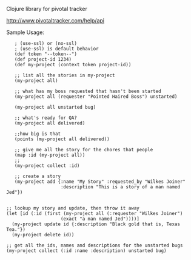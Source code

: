 Clojure library for pivotal tracker

http://www.pivotaltracker.com/help/api

Sample Usage:

       ; (use-ssl) or (no-ssl)
       ; (use-ssl) is default behavior
       (def token "--token--")
       (def project-id 1234)
       (def my-project (context token project-id))
       
       ;; list all the stories in my-project
       (my-project all)
       
       ;; what has my boss requested that hasn't been started
       (my-project all (requester "Pointed Haired Boss") unstarted)

       (my-project all unstarted bug)
       
       ;; what's ready for QA?
       (my-project all delivered)

       ;;how big is that
       (points (my-project all delivered))
       
       ;; give me all the story for the chores that people
       (map :id (my-project all))
       ;;
       (my-project collect :id)

       ;; create a story
       (my-project add {:name "My Story" :requested_by "Wilkes Joiner"
                        :description "This is a story of a man named Jed"})

	
	;; lookup my story and update, then throw it away
	(let [id (:id (first (my-project all (:requester "Wilkes Joiner") 
		    		    (exact "a man named Jed"))))]
	  (my-project update id {:description "Black gold that is, Texas Tea."})
	  (my-project delete id))
	
	;; get all the ids, names and descriptions for the unstarted bugs
	(my-project collect (:id :name :description) unstarted bug)